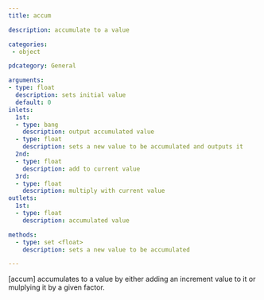 ```yaml
---
title: accum

description: accumulate to a value

categories:
 - object

pdcategory: General

arguments:
- type: float
  description: sets initial value
  default: 0
inlets:
  1st:
  - type: bang
    description: output accumulated value
  - type: float
    description: sets a new value to be accumulated and outputs it
  2nd:
  - type: float
    description: add to current value
  3rd:
  - type: float
    description: multiply with current value
outlets:
  1st:
  - type: float
    description: accumulated value

methods:
  - type: set <float>
    description: sets a new value to be accumulated

---
```


[accum] accumulates to a value by either adding an increment value to it or mulplying it by a given factor.

